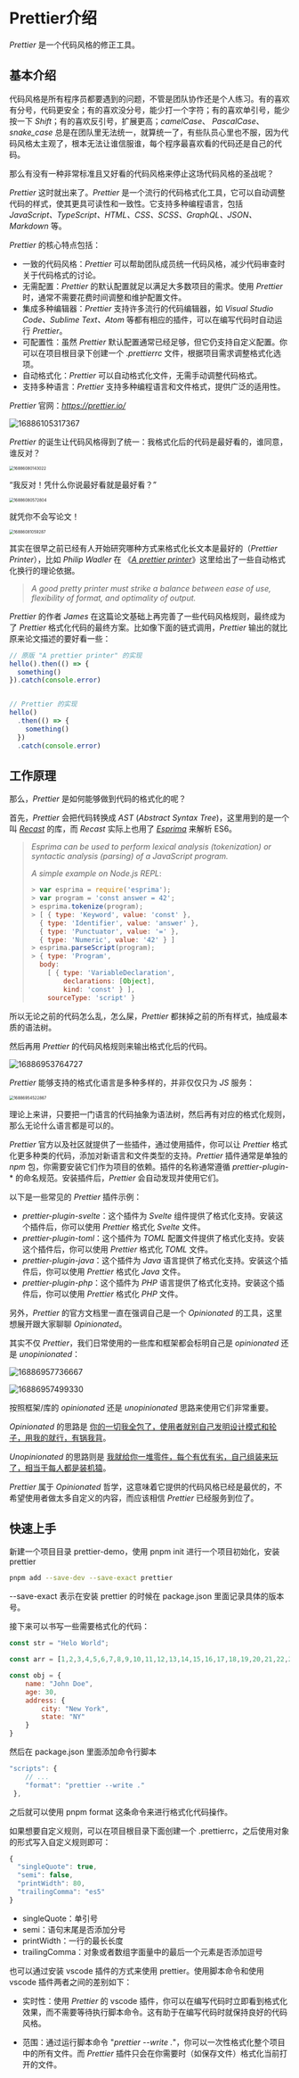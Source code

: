 # Prettier介绍

*Prettier* 是一个代码风格的修正工具。

## 基本介绍

代码风格是所有程序员都要遇到的问题，不管是团队协作还是个人练习。有的喜欢有分号，代码更安全；有的喜欢没分号，能少打一个字符；有的喜欢单引号，能少按一下 *Shift*；有的喜欢反引号，扩展更高；*camelCase*、 *PascalCase*、 *snake_case* 总是在团队里无法统一，就算统一了，有些队员心里也不服，因为代码风格太主观了，根本无法让谁信服谁，每个程序最喜欢看的代码还是自己的代码。

那么有没有一种非常标准且又好看的代码风格来停止这场代码风格的圣战呢？

*Prettier* 这时就出来了。*Prettier* 是一个流行的代码格式化工具，它可以自动调整代码的样式，使其更具可读性和一致性。它支持多种编程语言，包括 *JavaScript、TypeScript、HTML、CSS、SCSS、GraphQL、JSON、Markdown* 等。

*Prettier* 的核心特点包括：

- 一致的代码风格：*Prettier* 可以帮助团队成员统一代码风格，减少代码审查时关于代码格式的讨论。
- 无需配置：*Prettier* 的默认配置就足以满足大多数项目的需求。使用 *Prettier* 时，通常不需要花费时间调整和维护配置文件。
- 集成多种编辑器：*Prettier* 支持许多流行的代码编辑器，如 *Visual Studio Code、Sublime Text、Atom* 等都有相应的插件，可以在编写代码时自动运行 *Prettier*。
- 可配置性：虽然 *Prettier* 默认配置通常已经足够，但它仍支持自定义配置。你可以在项目根目录下创建一个 .*prettierrc* 文件，根据项目需求调整格式化选项。
- 自动格式化：*Prettier* 可以自动格式化文件，无需手动调整代码格式。
- 支持多种语言：*Prettier* 支持多种编程语言和文件格式，提供广泛的适用性。

*Prettier* 官网：*https://prettier.io/*

![16886105317367](https://qiniucloud.qishilong.space/images/202412072247562.jpg)

*Prettier* 的诞生让代码风格得到了统一：我格式化后的代码是最好看的，谁同意，谁反对？

<img src="https://qiniucloud.qishilong.space/images/202412072247564.jpg" alt="16886080143022" style="zoom:50%;" />

“我反对！凭什么你说最好看就是最好看？”

<img src="https://qiniucloud.qishilong.space/images/202412072247568.jpg" alt="16886080572804" style="zoom:50%;" />

就凭你不会写论文！

<img src="https://qiniucloud.qishilong.space/images/202412072247570.jpg" alt="16886081059287" style="zoom:50%;" />

其实在很早之前已经有人开始研究哪种方式来格式化长文本是最好的（*Prettier Printer*），比如 *Philip Wadler* 在 《*[A prettier printer](https://homepages.inf.ed.ac.uk/wadler/papers/prettier/prettier.pdf)*》这里给出了一些自动格式化换行的理论依据。

>*A good pretty printer must strike a balance between ease of use, flexibility of format, and optimality of output.*

*Prettier* 的作者 *James* 在这篇论文基础上再完善了一些代码风格规则，最终成为了 *Prettier* 格式化代码的最终方案。比如像下面的链式调用，*Prettier* 输出的就比原来论文描述的要好看一些：

```js
// 原版 "A prettier printer" 的实现
hello().then(() => {
  something()
}).catch(console.error)


// Prettier 的实现
hello()
  .then(() => {
    something()
  })
  .catch(console.error)
```

## 工作原理

那么，*Prettier* 是如何能够做到代码的格式化的呢？

首先，*Prettier* 会把代码转换成 *AST* (*Abstract Syntax Tree*)，这里用到的是一个叫 *[Recast](https://github.com/benjamn/recast)* 的库，而 *Recast* 实际上也用了 *[Esprima](https://github.com/jquery/esprima)* 来解析 ES6。

>*Esprima can be used to perform lexical analysis (tokenization) or syntactic analysis (parsing) of a JavaScript program.*
>
>*A simple example on Node.js REPL*:
>
>```js
>> var esprima = require('esprima');
>> var program = 'const answer = 42';
>> esprima.tokenize(program);
>> [ { type: 'Keyword', value: 'const' },
>   { type: 'Identifier', value: 'answer' },
>   { type: 'Punctuator', value: '=' },
>   { type: 'Numeric', value: '42' } ]
>> esprima.parseScript(program);
>> { type: 'Program',
>   body:
>     [ { type: 'VariableDeclaration',
>         declarations: [Object],
>         kind: 'const' } ],
>     sourceType: 'script' }
>```

所以无论之前的代码怎么乱，怎么屎，*Prettier* 都抹掉之前的所有样式，抽成最本质的语法树。

然后再用 *Prettier* 的代码风格规则来输出格式化后的代码。

![16886953764727](https://qiniucloud.qishilong.space/images/202412072247573.jpg)

*Prettier* 能够支持的格式化语言是多种多样的，并非仅仅只为 *JS* 服务：

<img src="https://qiniucloud.qishilong.space/images/202412072247419.jpg" alt="16886954522867" style="zoom:50%;" />

理论上来讲，只要把一门语言的代码抽象为语法树，然后再有对应的格式化规则，那么无论什么语言都是可以的。

*Prettier* 官方以及社区就提供了一些插件，通过使用插件，你可以让 *Prettier* 格式化更多种类的代码，添加对新语言和文件类型的支持。*Prettier* 插件通常是单独的 *npm* 包，你需要安装它们作为项目的依赖。插件的名称通常遵循 *prettier*-*plugin*-* 的命名规范。安装插件后，*Prettier* 会自动发现并使用它们。

以下是一些常见的 *Prettier* 插件示例：

- *prettier-plugin-svelte*：这个插件为 *Svelte* 组件提供了格式化支持。安装这个插件后，你可以使用 *Prettier* 格式化 *Svelte* 文件。
- *prettier-plugin-toml*：这个插件为 *TOML* 配置文件提供了格式化支持。安装这个插件后，你可以使用 *Prettier* 格式化 *TOML* 文件。
- *prettier-plugin-java*：这个插件为 *Java* 语言提供了格式化支持。安装这个插件后，你可以使用 *Prettier* 格式化 *Java* 文件。
- *prettier-plugin-php*：这个插件为 *PHP* 语言提供了格式化支持。安装这个插件后，你可以使用 *Prettier* 格式化 *PHP* 文件。


另外，*Prettier* 的官方文档里一直在强调自己是一个 *Opinionated* 的工具，这里想展开跟大家聊聊 *Opinionated*。

其实不仅 *Prettier*，我们日常使用的一些库和框架都会标明自己是 *opinionated* 还是 *unopinionated*：

![16886957736667](https://qiniucloud.qishilong.space/images/202412072247515.jpg)

![16886957499330](https://qiniucloud.qishilong.space/images/202412072247716.jpg)

按照框架/库的 *opinionated* 还是 *unopinionated* 思路来使用它们非常重要。

*Opinionated* 的思路是 <u>你的一切我全包了，使用者就别自己发明设计模式和轮子，用我的就行，有锅我背</u>。 

*Unopinionated* 的思路则是 <u>我就给你一堆零件，每个有优有劣，自己组装来玩了，相当于每人都是装机猿</u>。

*Prettier* 属于 *Opinionated* 哲学，这意味着它提供的代码风格已经是最优的，不希望使用者做太多自定义的内容，而应该相信 *Prettier* 已经服务到位了。

## 快速上手

新建一个项目目录 prettier-demo，使用 pnpm init 进行一个项目初始化，安装 prettier

```bash
pnpm add --save-dev --save-exact prettier
```

--save-exact 表示在安装 prettier 的时候在 package.json 里面记录具体的版本号。

接下来可以书写一些需要格式化的代码：

```js
const str = "Helo World";

const arr = [1,2,3,4,5,6,7,8,9,10,11,12,13,14,15,16,17,18,19,20,21,22,23,24,25,26,27,28,29,30];

const obj = {
    name: "John Doe",
    age: 30,
    address: {
        city: "New York",
        state: "NY"
    }
}
```

然后在 package.json 里面添加命令行脚本

```js
"scripts": {
    // ...
    "format": "prettier --write ."
 },
```

之后就可以使用 pnpm format 这条命令来进行格式化代码操作。

如果想要自定义规则，可以在项目根目录下面创建一个 .prettierrc，之后使用对象的形式写入自定义规则即可：

```js
{
  "singleQuote": true,
  "semi": false,
  "printWidth": 80,
  "trailingComma": "es5"
}
```

- singleQuote：单引号
- semi：语句末尾是否添加分号
- printWidth：一行的最长长度
- trailingComma：对象或者数组字面量中的最后一个元素是否添加逗号

也可以通过安装 vscode 插件的方式来使用 prettier。使用脚本命令和使用 vscode 插件两者之间的差别如下：

- 实时性：使用 *Prettier* 的 vscode 插件，你可以在编写代码时立即看到格式化效果，而不需要等待执行脚本命令。这有助于在编写代码时就保持良好的代码风格。

- 范围：通过运行脚本命令 "*prettier --write .*"，你可以一次性格式化整个项目中的所有文件。而 *Prettier* 插件只会在你需要时（如保存文件）格式化当前打开的文件。